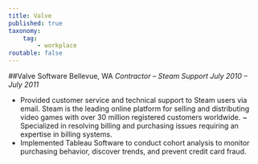 ```yaml
---
title: Valve
published: true
taxonomy:
    tag:
        - workplace
routable: false
---
```


##Valve Software Bellevue, WA
*Contractor – Steam Support July 2010 – July 2011*
* Provided customer service and technical support to Steam users via email. Steam is the leading online platform for
selling and distributing video games with over 30 million registered customers worldwide.
~ Specialized in resolving billing and purchasing issues requiring an expertise in billing systems.
* Implemented Tableau Software to conduct cohort analysis to monitor purchasing behavior, discover trends, and
prevent credit card fraud.